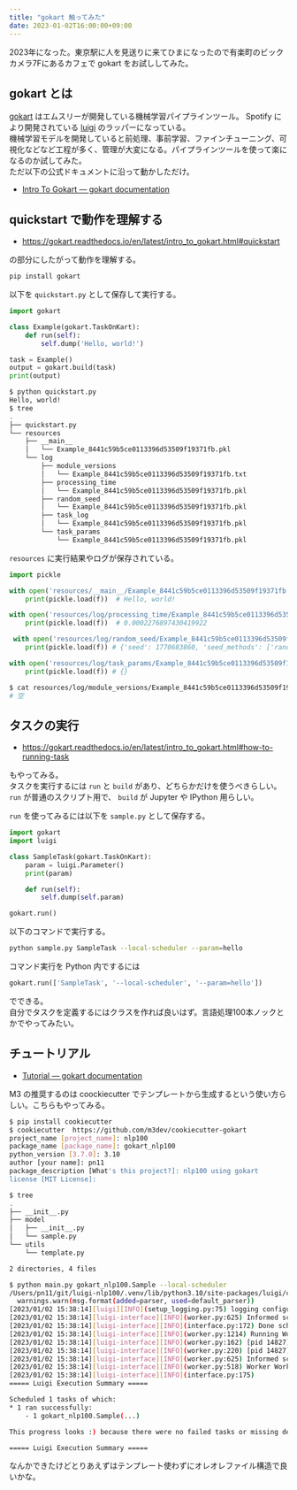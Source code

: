 ```yaml
---
title: "gokart 触ってみた"
date: 2023-01-02T16:00:00+09:00
---
```


2023年になった。東京駅に人を見送りに来てひまになったので有楽町のビックカメラ7Fにあるカフェで gokart をお試ししてみた。

## gokart とは

[gokart](https://github.com/m3dev/gokart) はエムスリーが開発している機械学習パイプラインツール。 Spotify により開発されている [luigi](https://github.com/spotify/luigi) のラッパーになっている。  
機械学習モデルを開発していると前処理、事前学習、ファインチューニング、可視化などなど工程が多く、管理が大変になる。パイプラインツールを使って楽になるのか試してみた。  
ただ以下の公式ドキュメントに沿って動かしただけ。

- [Intro To Gokart — gokart documentation](https://gokart.readthedocs.io/en/latest/intro_to_gokart.html)

## quickstart で動作を理解する

- <https://gokart.readthedocs.io/en/latest/intro_to_gokart.html#quickstart>

の部分にしたがって動作を理解する。

```sh
pip install gokart
```

以下を `quickstart.py` として保存して実行する。

```python
import gokart

class Example(gokart.TaskOnKart):
    def run(self):
        self.dump('Hello, world!')

task = Example()
output = gokart.build(task)
print(output)
```

```sh
$ python quickstart.py
Hello, world!
$ tree
.
├── quickstart.py
└── resources
    ├── __main__
    │   └── Example_8441c59b5ce0113396d53509f19371fb.pkl
    └── log
        ├── module_versions
        │   └── Example_8441c59b5ce0113396d53509f19371fb.txt
        ├── processing_time
        │   └── Example_8441c59b5ce0113396d53509f19371fb.pkl
        ├── random_seed
        │   └── Example_8441c59b5ce0113396d53509f19371fb.pkl
        ├── task_log
        │   └── Example_8441c59b5ce0113396d53509f19371fb.pkl
        └── task_params
            └── Example_8441c59b5ce0113396d53509f19371fb.pkl
```

`resources` に実行結果やログが保存されている。

```python
import pickle

with open('resources/__main__/Example_8441c59b5ce0113396d53509f19371fb.pkl', 'rb') as f:
    print(pickle.load(f))  # Hello, world!

with open('resources/log/processing_time/Example_8441c59b5ce0113396d53509f19371fb.pkl', 'rb') as f:
    print(pickle.load(f))  # 0.0002276897430419922

 with open('resources/log/random_seed/Example_8441c59b5ce0113396d53509f19371fb.pkl', 'rb') as f:
    print(pickle.load(f)) # {'seed': 1770683860, 'seed_methods': ['random.seed', 'numpy.random.seed']}

with open('resources/log/task_params/Example_8441c59b5ce0113396d53509f19371fb.pkl', 'rb') as f:
    print(pickle.load(f)) # {}
```

```sh
$ cat resources/log/module_versions/Example_8441c59b5ce0113396d53509f19371fb.txt
# 空
```

## タスクの実行

- <https://gokart.readthedocs.io/en/latest/intro_to_gokart.html#how-to-running-task>

もやってみる。  
タスクを実行するには `run` と `build` があり、どちらかだけを使うべきらしい。 `run` が普通のスクリプト用で、 `build` が Jupyter や IPython 用らしい。

`run` を使ってみるには以下を `sample.py` として保存する。

```python
import gokart
import luigi

class SampleTask(gokart.TaskOnKart):
    param = luigi.Parameter()
    print(param)

    def run(self):
        self.dump(self.param)

gokart.run()
```

以下のコマンドで実行する。

```sh
python sample.py SampleTask --local-scheduler --param=hello
```

コマンド実行を Python 内でするには

```python
gokart.run(['SampleTask', '--local-scheduler', '--param=hello'])
```

でできる。  
自分でタスクを定義するにはクラスを作れば良いはず。言語処理100本ノックとかでやってみたい。

## チュートリアル

- [Tutorial — gokart documentation](https://gokart.readthedocs.io/en/latest/tutorial.html)

M3 の推奨するのは coockiecutter でテンプレートから生成するという使い方らしい。こちらもやってみる。

```sh
$ pip install cookiecutter
$ cookiecutter  https://github.com/m3dev/cookiecutter-gokart
project_name [project_name]: nlp100
package_name [package_name]: gokart_nlp100 
python_version [3.7.0]: 3.10
author [your name]: pn11
package_description [What's this project?]: nlp100 using gokart
license [MIT License]: 
```

```sh
$ tree
.
├── __init__.py
├── model
│   ├── __init__.py
│   └── sample.py
└── utils
    └── template.py

2 directories, 4 files
```

```sh
$ python main.py gokart_nlp100.Sample --local-scheduler
/Users/pn11/git/luigi-nlp100/.venv/lib/python3.10/site-packages/luigi/configuration/core.py:89: UserWarning: Config for ini parser added, but used cfg parser. Set up right parser via env var: export LUIGI_CONFIG_PARSER=ini
  warnings.warn(msg.format(added=parser, used=default_parser))
[2023/01/02 15:38:14][luigi][INFO](setup_logging.py:75) logging configured via *.conf file
[2023/01/02 15:38:14][luigi-interface][INFO](worker.py:625) Informed scheduler that task   gokart_nlp100.Sample__99914b932b   has status   PENDING
[2023/01/02 15:38:14][luigi-interface][INFO](interface.py:172) Done scheduling tasks
[2023/01/02 15:38:14][luigi-interface][INFO](worker.py:1214) Running Worker with 1 processes
[2023/01/02 15:38:14][luigi-interface][INFO](worker.py:162) [pid 14827] Worker Worker(salt=6452722305, workers=1, host=MacBook-Air.local, username=pn11, pid=14827) running   gokart_nlp100.Sample()
[2023/01/02 15:38:14][luigi-interface][INFO](worker.py:220) [pid 14827] Worker Worker(salt=6452722305, workers=1, host=MacBook-Air.local, username=pn11, pid=14827) done      gokart_nlp100.Sample()
[2023/01/02 15:38:14][luigi-interface][INFO](worker.py:625) Informed scheduler that task   gokart_nlp100.Sample__99914b932b   has status   DONE
[2023/01/02 15:38:14][luigi-interface][INFO](worker.py:518) Worker Worker(salt=6452722305, workers=1, host=MacBook-Air.local, username=pn11, pid=14827) was stopped. Shutting down Keep-Alive thread
[2023/01/02 15:38:14][luigi-interface][INFO](interface.py:175) 
===== Luigi Execution Summary =====

Scheduled 1 tasks of which:
* 1 ran successfully:
    - 1 gokart_nlp100.Sample(...)

This progress looks :) because there were no failed tasks or missing dependencies

===== Luigi Execution Summary =====
```

なんかできたけどとりあえずはテンプレート使わずにオレオレファイル構造で良いかな。

